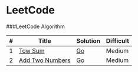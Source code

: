 LeetCode
========

###LeetCode Algorithm

| # | Title | Solution | Difficult |  
|---|-------|----------|-----------|
| 1 |[Tow Sum](https://oj.leetcode.com/problems/two-sum/)| [Go]() |Medium|
| 2 |[Add Two Numbers](https://oj.leetcode.com/problems/add-two-numbers/)| [Go]()|Medium|

